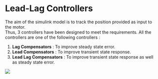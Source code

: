 # Lead-Lag Controllers
The aim of the simulink model is to track the position provided as input to the motor.  
Thus, 3 controllers have been designed to meet the requirements. All the controllers are one of the following controllers :
1. **Lag Compensators** : To improve steady state error.
2. **Lead Compensators** : To improve transient state response.
3. **Lead Lag Compensators** : To improve transient state response as well as steady state error.

<img src = "https://user-images.githubusercontent.com/39689610/117573822-a2393180-b0f7-11eb-8bae-fc5543135833.png">
